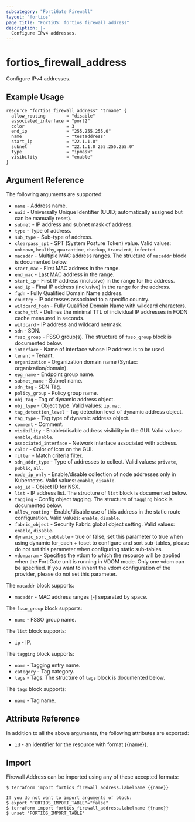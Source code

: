```yaml
---
subcategory: "FortiGate Firewall"
layout: "fortios"
page_title: "FortiOS: fortios_firewall_address"
description: |-
  Configure IPv4 addresses.
---
```


# fortios_firewall_address
Configure IPv4 addresses.

## Example Usage

```hcl
resource "fortios_firewall_address" "trname" {
  allow_routing        = "disable"
  associated_interface = "port2"
  color                = 3
  end_ip               = "255.255.255.0"
  name                 = "testaddress"
  start_ip             = "22.1.1.0"
  subnet               = "22.1.1.0 255.255.255.0"
  type                 = "ipmask"
  visibility           = "enable"
}
```

## Argument Reference

The following arguments are supported:

* `name` - Address name.
* `uuid` - Universally Unique Identifier (UUID; automatically assigned but can be manually reset).
* `subnet` - IP address and subnet mask of address.
* `type` - Type of address.
* `sub_type` - Sub-type of address.
* `clearpass_spt` - SPT (System Posture Token) value. Valid values: `unknown`, `healthy`, `quarantine`, `checkup`, `transient`, `infected`.
* `macaddr` - Multiple MAC address ranges. The structure of `macaddr` block is documented below.
* `start_mac` - First MAC address in the range.
* `end_mac` - Last MAC address in the range.
* `start_ip` - First IP address (inclusive) in the range for the address.
* `end_ip` - Final IP address (inclusive) in the range for the address.
* `fqdn` - Fully Qualified Domain Name address.
* `country` - IP addresses associated to a specific country.
* `wildcard_fqdn` - Fully Qualified Domain Name with wildcard characters.
* `cache_ttl` - Defines the minimal TTL of individual IP addresses in FQDN cache measured in seconds.
* `wildcard` - IP address and wildcard netmask.
* `sdn` - SDN.
* `fsso_group` - FSSO group(s). The structure of `fsso_group` block is documented below.
* `interface` - Name of interface whose IP address is to be used.
* `tenant` - Tenant.
* `organization` - Organization domain name (Syntax: organization/domain).
* `epg_name` - Endpoint group name.
* `subnet_name` - Subnet name.
* `sdn_tag` - SDN Tag.
* `policy_group` - Policy group name.
* `obj_tag` - Tag of dynamic address object.
* `obj_type` - Object type. Valid values: `ip`, `mac`.
* `tag_detection_level` - Tag detection level of dynamic address object.
* `tag_type` - Tag type of dynamic address object.
* `comment` - Comment.
* `visibility` - Enable/disable address visibility in the GUI. Valid values: `enable`, `disable`.
* `associated_interface` - Network interface associated with address.
* `color` - Color of icon on the GUI.
* `filter` - Match criteria filter.
* `sdn_addr_type` - Type of addresses to collect. Valid values: `private`, `public`, `all`.
* `node_ip_only` - Enable/disable collection of node addresses only in Kubernetes. Valid values: `enable`, `disable`.
* `obj_id` - Object ID for NSX.
* `list` - IP address list. The structure of `list` block is documented below.
* `tagging` - Config object tagging. The structure of `tagging` block is documented below.
* `allow_routing` - Enable/disable use of this address in the static route configuration. Valid values: `enable`, `disable`.
* `fabric_object` - Security Fabric global object setting. Valid values: `enable`, `disable`.
* `dynamic_sort_subtable` - true or false, set this parameter to true when using dynamic for_each + toset to configure and sort sub-tables, please do not set this parameter when configuring static sub-tables.
* `vdomparam` - Specifies the vdom to which the resource will be applied when the FortiGate unit is running in VDOM mode. Only one vdom can be specified. If you want to inherit the vdom configuration of the provider, please do not set this parameter.

The `macaddr` block supports:

* `macaddr` - MAC address ranges <start>[-<end>] separated by space.

The `fsso_group` block supports:

* `name` - FSSO group name.

The `list` block supports:

* `ip` - IP.

The `tagging` block supports:

* `name` - Tagging entry name.
* `category` - Tag category.
* `tags` - Tags. The structure of `tags` block is documented below.

The `tags` block supports:

* `name` - Tag name.


## Attribute Reference

In addition to all the above arguments, the following attributes are exported:
* `id` - an identifier for the resource with format {{name}}.

## Import

Firewall Address can be imported using any of these accepted formats:
```
$ terraform import fortios_firewall_address.labelname {{name}}

If you do not want to import arguments of block:
$ export "FORTIOS_IMPORT_TABLE"="false"
$ terraform import fortios_firewall_address.labelname {{name}}
$ unset "FORTIOS_IMPORT_TABLE"
```
